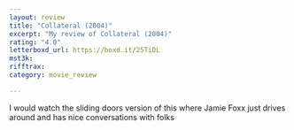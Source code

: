 ```yaml
---
layout: review
title: "Collateral (2004)"
excerpt: "My review of Collateral (2004)"
rating: "4.0"
letterboxd_url: https://boxd.it/25TiDL
mst3k: 
rifftrax: 
category: movie_review

---
```


I would watch the sliding doors version of this where Jamie Foxx just drives around and has nice conversations with folks